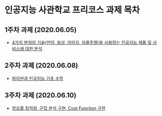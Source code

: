 # 인공지능 사관학교 프리코스 과제 목차

## 1주차 과제 (2020.06.05)
 + [4가지 분야의 기술(언어, 음성, 이미지, 자율주행)을 사용하는 인공지능 제품 및 서비스에 대한 분석](https://github.com/dk-lim/pythopia/blob/master/1%EC%A3%BC%EC%B0%A8%20%EA%B3%BC%EC%A0%9C.ipynb)

## 2주차 과제 (2020.06.08)
 + [파이썬과 인공지능 기초 수학](https://github.com/dk-lim/pythopia/blob/master/2%EC%A3%BC%EC%B0%A8%20%EA%B3%BC%EC%A0%9C.ipynb)

## 3주차 과제 (2020.06.10)
 + [학습률 최적화, 군집 분석 구현, Cost Function 구현](https://github.com/dk-lim/pythopia/blob/master/3%EC%A3%BC%EC%B0%A8%20%EA%B3%BC%EC%A0%9C.ipynb)
